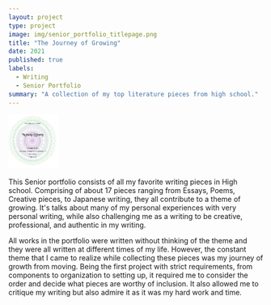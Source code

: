 ```yaml
---
layout: project
type: project
image: img/senior_portfolio_titlepage.png
title: "The Journey of Growing"
date: 2021
published: true
labels:
  - Writing
  - Senior Portfolio
summary: "A collection of my top literature pieces from high school."
---
```


<img width="100px"
     class="img-fluid" 
     src="../img/senior_portfolio_titlepage.png">

This Senior portfolio consists of all my favorite writing pieces in High school. Comprising of about 17 pieces ranging from Essays, Poems, Creative pieces, to Japanese writing, they all contribute to a theme of growing. It's talks about many of my personal experiences with very personal writing, while also challenging me as a writing to be creative, professional, and authentic in my writing.

All works in the portfolio were written without thinking of the theme and they were all written at different times of my life. However, the constant theme that I came to realize while collecting these pieces was my journey of growth from moving. Being the first project with strict requirements, from components to organization to setting up, it required me to consider the order and decide what pieces are worthy of inclusion. It also allowed me to critique my writing but also admire it as it was my hard work and time.
